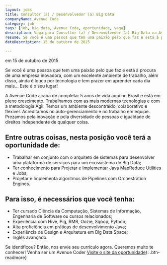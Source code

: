 ```yaml
---
layout: jobs
title: Consultor (a) / Desenvolvedor (a) Big Data
companyName: Avenue Code
category: job
tags: [job, big data, Avenue Code, oportunidade, vaga]
description: Vaga para Consultor (a) / Desenvolvedor (a) Big Data na Avenue Code.
resume: Se você é uma pessoa que tem uma paixão pelo que faz e está à procura de uma empresa inovadora, com um excelente ambiente de trabalho, além disso, ainda é louco por tecnologia e tem prazer em aprender cada dia mais... Este é o seu lugar!
dateDescription: 15 de outubro de 2015

---
```

<p class="post-meta"> em 15 de outubro de 2015</p>

Se você é uma pessoa que tem uma paixão pelo que faz e está à procura de uma empresa inovadora, com um excelente ambiente de trabalho, além disso, ainda é louco por tecnologia e tem prazer em aprender cada dia mais...
Este é o seu lugar!

A Avenue Code acaba de completar 5 anos de vida aqui no Brasil e está em pleno crescimento.
Trabalhamos com as mais modernas tecnologias e com a metodologia Ágil. Temos um ambiente descontraído, colaborativo e flexível. Acreditamos no auto-gerenciamento e no trabalho em equipe. Prezamos pela inovação e pela diversidade de pessoas e igualdade de direitos independente de qualquer coisa.

## Entre outras coisas, nesta posição você terá a oportunidade de:
- Trabalhar em conjunto com o arquiteto de sistemas para desenvolver uma plataforma de serviços para um ecossistema de Big Data;
- Ter conhecimento para Projetar e Implementar Java MapReduce Utilities e Jobs;
- Projetar e Implementa algoritmos de Pipelines com Orchestration Engines.

## Para isso, é necessários que você tenha:
- Ter cursado Ciência da Computação, Sistemas de Informação, Engenharia de Software ou cursos relacionados;
- Experiência com Hive, Pig, RMR, Oozie, Sqoop, Python;
- Alta proficiência em práticas de desenvolvimento Java;
- Experiência de Design e Arquitetura em Big Data Space;
- Inglês avançado.

Se identificou? Então, nos envie seu currículo agora. Queremos muito te conhecer!
Venha ser um Avenue Coder
[Visite o site da oportunidade](http://avenuecode.com/position?id=107534){: .btn-readmore}
